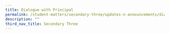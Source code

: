 ```yaml
---
title: Dialogue with Principal
permalink: /student-matters/secondary-three/updates-n-announcements/dialogue-with-principal/
description: ""
third_nav_title: Secondary Three
---
```

